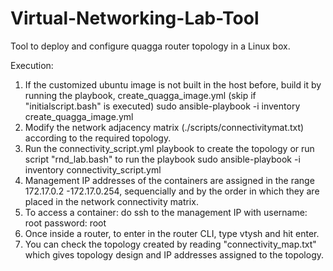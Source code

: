# Virtual-Networking-Lab-Tool

Tool to deploy and configure quagga router topology in a Linux box.

Execution:
1. If the customized ubuntu image is not built in the host before, build it by running the playbook, create_quagga_image.yml (skip if "initialscript.bash" is executed) 
   sudo ansible-playbook -i inventory create_quagga_image.yml
2. Modify the network adjacency matrix (./scripts/connectivitymat.txt) according to the required topology.
3. Run the connectivity_script.yml playbook to create the topology or run script "rnd_lab.bash" to run the playbook
   sudo ansible-playbook -i inventory connectivity_script.yml
4. Management IP addresses of the containers are assigned in the range 172.17.0.2 -172.17.0.254, sequencially and by the order in which they are placed in the network connectivity matrix. 
5. To access a container: do ssh to the management IP with username: root password: root
6. Once inside a router, to enter in the router CLI, type vtysh and hit enter.
7. You can check the topology created by reading "connectivity_map.txt" which gives topology design and IP addresses assigned to the topology.
